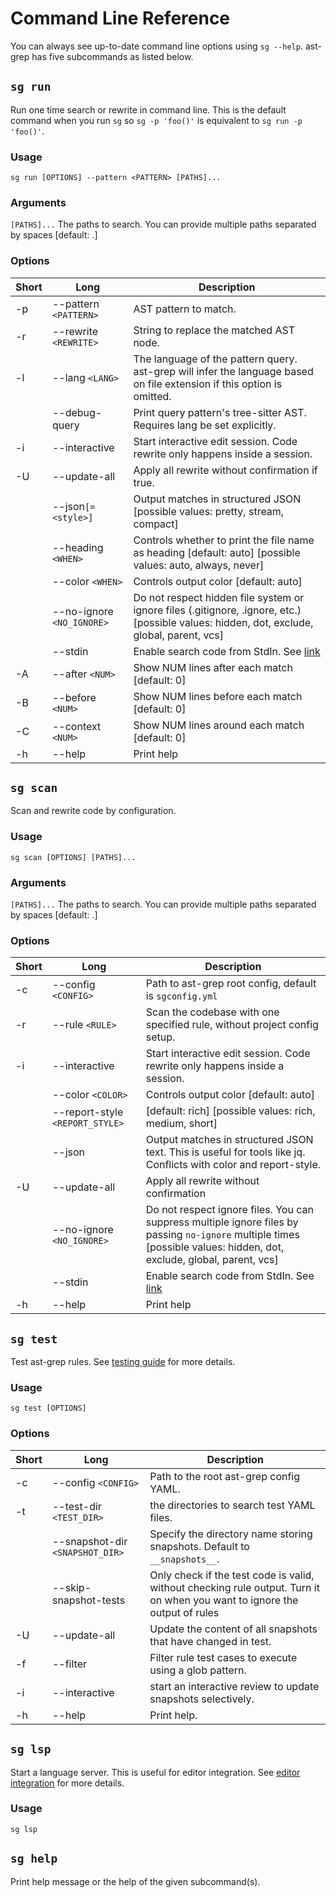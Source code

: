 # Command Line Reference

You can always see up-to-date command line options using `sg --help`.
ast-grep has five subcommands as listed below.

## `sg run`
Run one time search or rewrite in command line. This is the default command when you run `sg` so `sg -p 'foo()'` is equivalent to `sg run -p 'foo()'`.

### Usage

```shell
sg run [OPTIONS] --pattern <PATTERN> [PATHS]...
```

### Arguments

`[PATHS]...`  The paths to search. You can provide multiple paths separated by spaces [default: .]

### Options

| Short | Long | Description |
|-------|------|-------------|
| -p| --pattern `<PATTERN>` |  AST pattern to match. |
| -r| --rewrite `<REWRITE>` |  String to replace the matched AST node. |
| -l| --lang `<LANG>`       |  The language of the pattern query. ast-grep will infer the language based on file extension if this option is omitted. |
|   | --debug-query         |  Print query pattern's tree-sitter AST. Requires lang be set explicitly. |
| -i| --interactive         |  Start interactive edit session. Code rewrite only happens inside a session. |
| -U|  --update-all         |  Apply all rewrite without confirmation if true. |
|   | --json`[=<style>]`    | Output matches in structured JSON  [possible values: pretty, stream, compact] |
|   |   --heading `<WHEN>`  | Controls whether to print the file name as heading [default: auto] [possible values: auto, always, never] |
|   |  --color `<WHEN>`     | Controls output color [default: auto] |
|   |  --no-ignore `<NO_IGNORE>`  | Do not respect hidden file system or ignore files (.gitignore, .ignore, etc.) [possible values: hidden, dot, exclude, global, parent, vcs] |
|   |  --stdin           | Enable search code from StdIn. See [link](/guide/tooling-overview.html#enable-stdin-mode) |
| -A| --after `<NUM>`      | Show NUM lines after each match [default: 0] |
| -B| --before `<NUM>`     | Show NUM lines before each match [default: 0] |
| -C| --context `<NUM>`    | Show NUM lines around each match [default: 0] |
|-h | --help                | Print help |

## `sg scan`
Scan and rewrite code by configuration.

### Usage

```shell
sg scan [OPTIONS] [PATHS]...
```

### Arguments
`[PATHS]...`  The paths to search. You can provide multiple paths separated by spaces [default: .]

### Options

| Short | Long | Description |
|-------|------|-------------|
| -c | --config `<CONFIG>`| Path to ast-grep root config, default is `sgconfig.yml` |
| -r | --rule `<RULE>`| Scan the codebase with one specified rule, without project config setup.|
| -i | --interactive|Start interactive edit session. Code rewrite only happens inside a session.|
| | --color `<COLOR>`|Controls output color [default: auto]|
| | --report-style `<REPORT_STYLE>` | [default: rich] [possible values: rich, medium, short]
| | --json |Output matches in structured JSON text. This is useful for tools like jq. Conflicts with color and report-style.|
| -U | --update-all | Apply all rewrite without confirmation |
| | --no-ignore `<NO_IGNORE>` | Do not respect ignore files. You can suppress multiple ignore files by passing `no-ignore` multiple times [possible values: hidden, dot, exclude, global, parent, vcs] |
|   |  --stdin           | Enable search code from StdIn. See [link](/guide/tooling-overview.html#enable-stdin-mode) |
| -h| --help|Print help|

## `sg test`
Test ast-grep rules. See [testing guide](/guide/test-rule.html) for more details.

### Usage

```shell
sg test [OPTIONS]
```

### Options

| Short | Long | Description |
|-------|------|-------------|
| -c| --config `<CONFIG>`             |Path to the root ast-grep config YAML.|
| -t| --test-dir `<TEST_DIR>`         |the directories to search test YAML files.|
|   | --snapshot-dir `<SNAPSHOT_DIR>` |Specify the directory name storing snapshots. Default to `__snapshots__`.|
|   | --skip-snapshot-tests           |Only check if the test code is valid, without checking rule output. Turn it on when you want to ignore the output of rules|
| -U| --update-all                   |Update the content of all snapshots that have changed in test.|
| -f| --filter                        |Filter rule test cases to execute using a glob pattern.|
| -i| --interactive                   |start an interactive review to update snapshots selectively.|
| -h| --help                          |Print help.|

## `sg lsp`

Start a language server. This is useful for editor integration. See [editor integration](/guide/editor-integration.html) for more details.

### Usage

```shell
sg lsp
```

## `sg help`
Print help message or the help of the given subcommand(s).